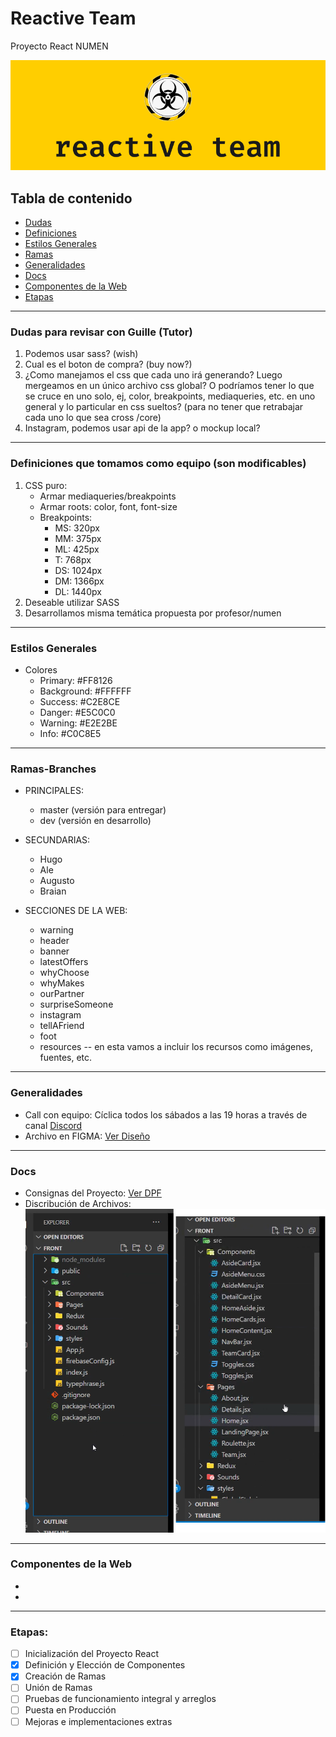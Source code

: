 # Reactive Team
Proyecto React NUMEN

![reactive-team](https://github.com/alesitom/reactive-team/blob/master/reactive-team.png)

## Tabla de contenido

- [Dudas](#Dudas-para-revisar-con-Guille-Tutor)
- [Definiciones](#Definiciones-que-tomamos-como-equipo-son-modificables)
- [Estilos Generales](#Estilos-Generales)
- [Ramas](#Ramas-Branches)
- [Generalidades](#Generalidades)
- [Docs](#Docs)
- [Componentes de la Web](#Componentes)
- [Etapas](#Etapas)

-----------------------------------------------------

### Dudas para revisar con Guille (Tutor)
1. Podemos usar sass? (wish)
2. Cual es el boton de compra? (buy now?)
3. ¿Como manejamos el css que cada uno irá generando? Luego mergeamos en un único archivo css global? O podríamos tener lo que se cruce en uno solo, ej, color, breakpoints, mediaqueries, etc. en uno general y lo particular en css sueltos? (para no tener que retrabajar cada uno lo que sea cross /core)
4. Instagram, podemos usar api de la app? o mockup local?

-----------------------------------------------------

### Definiciones que tomamos como equipo (son modificables)
1. CSS puro:
    - Armar mediaqueries/breakpoints
    - Armar roots: color, font, font-size
	- Breakpoints:
	  - MS: 320px
	  - MM: 375px
	  - ML: 425px
	  - T: 768px
	  - DS: 1024px
	  - DM: 1366px
	  - DL: 1440px
2. Deseable utilizar SASS
3. Desarrollamos misma temática propuesta por profesor/numen

-----------------------------------------------------

### Estilos Generales
- Colores
  - Primary: #FF8126
  - Background: #FFFFFF
  - Success: #C2E8CE
  - Danger: #E5C0C0
  - Warning: #E2E2BE
  - Info: #C0C8E5

-----------------------------------------------------

### Ramas-Branches
- PRINCIPALES:
  - master (versión para entregar)
  - dev    (versión en desarrollo)
- SECUNDARIAS:
  - Hugo
  - Ale
  - Augusto
  - Braian
    
- SECCIONES DE LA WEB:
  - warning
  - header
  - banner
  - latestOffers
  - whyChoose
  - whyMakes
  - ourPartner
  - surpriseSomeone
  - instagram
  - tellAFriend
  - foot
  - resources -- en esta vamos a incluir los recursos como imágenes, fuentes, etc.

-----------------------------------------------------

### Generalidades
- Call con equipo: Cíclica todos los sábados a las 19 horas a través de canal [Discord](https://discord.gg/aUe5fqZj)
- Archivo en FIGMA: [Ver Diseño](https://www.figma.com/file/ptZy1a106K1UbSFh1O4v93/Food-store-template-(Community)?node-id=0%3A1)

-----------------------------------------------------

### Docs
- Consignas del Proyecto: [Ver DPF](https://github.com/alesitom/reactive-team/blob/2e1a5be933721cd099adb33e0f460acd5d589526/docs/Proyecto%20React.pdf)
- Discribución de Archivos:
![Ver Imagen](https://github.com/alesitom/reactive-team/blob/2e1a5be933721cd099adb33e0f460acd5d589526/docs/Estructura%20de%20archivos.png)

-----------------------------------------------------

### Componentes de la Web
-
-
-----------------------------------------------------

### Etapas:
- [ ] Inicialización del Proyecto React
- [X] Definición y Elección de Componentes
- [X] Creación de Ramas
- [ ] Unión de Ramas
- [ ] Pruebas de funcionamiento integral y arreglos
- [ ] Puesta en Producción
- [ ] Mejoras e implementaciones extras
